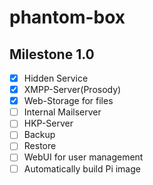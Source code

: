# phantom-box

## Milestone 1.0

  * [x] Hidden Service
  * [x] XMPP-Server(Prosody)
  * [x] Web-Storage for files
  * [ ] Internal Mailserver
  * [ ] HKP-Server
  * [ ] Backup
  * [ ] Restore
  * [ ] WebUI for user management
  * [ ] Automatically build Pi image
